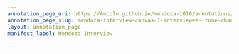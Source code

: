 ```yaml
---
annotation_page_uri: https://Amcclu.github.io/mendoza-1018/annotations/mendoza-interview-canvas-1-interviewee--tone-change--relating-firsthand-experience--body-language--nod--eye-contact-.json
annotation_page_slug: mendoza-interview-canvas-1-interviewee--tone-change--relating-firsthand-experience--body-language--nod--eye-contact-
layout: annotation_page
manifest_label: Mendoza Interview

---
```

